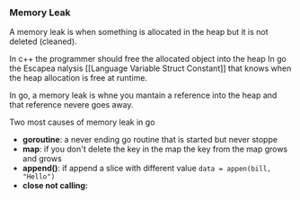 ### Memory Leak 

A memory leak is when something is allocated in the heap but it is not deleted (cleaned).

In c++ the programmer should free the allocated object into the heap
In go the Escapea nalysis [[Language Variable Struct Constant]] that knows when the heap allocation is free at runtime.

In go, a memory leak is whne you mantain a reference into the heap and that reference nevere goes away. 

Two most causes of memory leak in go
- **goroutine**: a never ending go routine that is started but never stoppe
- **map**: if you don't delete the key in the map the key from the map grows and grows
- **append()**: if append a slice with different value `data = appen(bill, "Hello")`
- **close not calling:**
